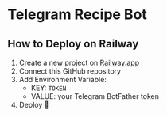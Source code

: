 # Telegram Recipe Bot

## How to Deploy on Railway
1. Create a new project on [Railway.app](https://railway.app)
2. Connect this GitHub repository
3. Add Environment Variable:
   - KEY: `TOKEN`
   - VALUE: your Telegram BotFather token
4. Deploy 🚀
